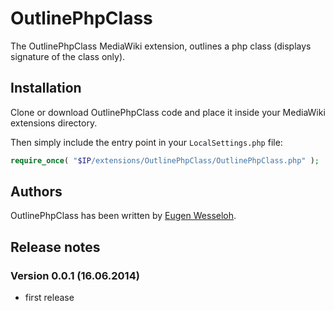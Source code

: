 # OutlinePhpClass

The OutlinePhpClass MediaWiki extension, outlines a php class (displays signature of the class only).

## Installation

Clone or download OutlinePhpClass code and place it inside your MediaWiki extensions directory.

Then simply include the entry point in your `LocalSettings.php` file:

```php
require_once( "$IP/extensions/OutlinePhpClass/OutlinePhpClass.php" );
```

## Authors

OutlinePhpClass has been written by
[Eugen Wesseloh](https://www.mediawiki.org/wiki/User:Eugen_Wesseloh).

## Release notes

### Version 0.0.1 (16.06.2014)

* first release

